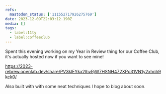 ```yaml
---
refs:
  mastodon_status: ['111552717926275769']
date: 2023-12-09T22:03:12.190Z
media: []
tags:
  - label:11ty
  - label:coffeeclub
---
```


<p>Spent this evening working on my Year in Review thing for our Coffee Club, it's actually hosted now if you want to see mine!</p><p><a href="https://2023-rebrew.openlab.dev/share/PV3klEYkx2lhvRjW7HSNH472XPo31VN1y2xhnh9kck0/" target="_blank" rel="nofollow noopener noreferrer" translate="no"><span class="invisible">https://</span><span class="ellipsis">2023-rebrew.openlab.dev/share/</span><span class="invisible">PV3klEYkx2lhvRjW7HSNH472XPo31VN1y2xhnh9kck0/</span></a></p><p>Also built with  with some neat techniques I hope to blog about soon.</p><p> </p>
